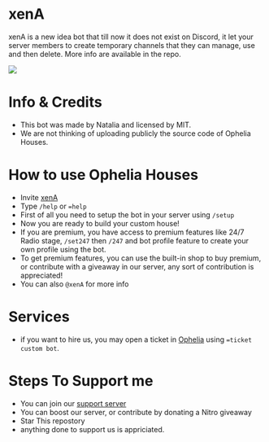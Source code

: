 # xenA
xenA is a new idea bot that till now it does not exist on Discord, it let your server members to create temporary channels that they can manage, use and then delete. More info are available in the repo.

![](https://i.imgur.com/NykaBjN.png)

# Info & Credits
- This bot was made by Natalia and licensed by MIT.
- We are not thinking of uploading publicly the source code of Ophelia Houses.


# How to use Ophelia Houses
- Invite [xenA](https://discord.com/api/oauth2/authorize?client_id=1049464412077047809&permissions=8&scope=bot%20applications.commands) 
- Type `/help` or `=help`
- First of all you need to setup the bot in your server using `/setup`
- Now you are ready to build your custom house!
- If you are premium, you have access to premium features like 24/7 Radio stage, `/set247` then `/247` and bot profile feature to create your own profile using the bot.
- To get premium features, you can use the built-in shop to buy premium, or contribute with a giveaway in our server, any sort of contribution is appreciated!
- You can also `@xenA` for more info


# Services
- if you want to hire us, you may open a ticket in [Ophelia](https://discord.gg/47UzK4VC79) using `=ticket custom bot`.


# Steps To Support me
- You can join our [support server](https://discord.gg/47UzK4VC79)
- You can boost our server, or contribute by donating a Nitro giveaway
- Star This repostory
- anything done to support us is appriciated. 
